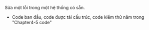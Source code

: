 Sửa một lỗi trong một hệ thống có sẵn.
* Code ban đầu, code được tái cấu trúc, code kiểm thử nằm trong "Chapter4-5 code"